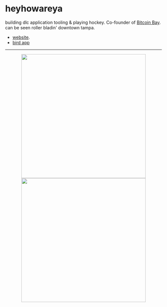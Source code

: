
# heyhowareya 
building dlc application tooling & playing hockey. Co-founder of [Bitcoin Bay](https://bitcoinbay.foundation). can be seen roller bladin' downtown tampa.

- [website](https://rollerhodl.me).
- [bird app](https://twitter.com/bennyhodl)
---

<p align="center">
  <img src="https://github-readme-stats.vercel.app/api?username=bennyhodl&show_icons=true&theme=bear" width="400">
  <img src="https://github-readme-streak-stats.herokuapp.com?user=bennyhodl&theme=dark&hide_border=true" width="400">
</p>

